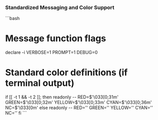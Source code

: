 ### Standardized Messaging and Color Support
\`\`\`bash
# Message function flags
declare -i VERBOSE=1 PROMPT=1 DEBUG=0
# Standard color definitions (if terminal output)
if [[ -t 1 && -t 2 ]]; then
  readonly -- RED=$'\033[0;31m' GREEN=$'\033[0;32m' YELLOW=$'\033[0;33m' CYAN=$'\033[0;36m' NC=$'\033[0m'
else
  readonly -- RED='' GREEN='' YELLOW='' CYAN='' NC=''
fi
\`\`\`
